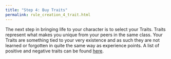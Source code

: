 ```yaml
---
title: "Step 4: Buy Traits"
permalink: rule_creation_4_trait.html
---
```


The next step in bringing life to your character is to select your Traits. Traits represent what makes you unique from your peers in the same class. Your Traits are something tied to your very existence and as such they are not learned or forgotten in quite the same way as experience points. A list of positive and negative traits can be found [here](Todo).